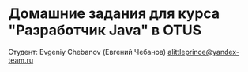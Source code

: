 # Домашние задания для курса "Разработчик Java" в OTUS

Студент:
Evgeniy Chebanov (Евгений Чебанов)
alittleprince@yandex-team.ru
